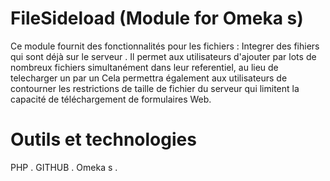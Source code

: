 # FileSideload (Module for Omeka s)

Ce module fournit des fonctionnalités pour les fichiers :  Integrer des fihiers qui sont déjà sur le serveur .
Il permet aux utilisateurs d'ajouter par lots de nombreux fichiers simultanément dans leur referentiel, au lieu de telecharger un par un
Cela permettra également aux utilisateurs de contourner les restrictions de taille de fichier du serveur qui limitent la capacité de téléchargement de formulaires Web.


# Outils et technologies

PHP .
GITHUB .
Omeka s .
